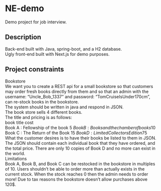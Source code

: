 # NE-demo
Demo project for job interview.

## Description
Back-end built with Java, spring-boot, and a H2 database.\
Ugly front-end built with Next.js for demo purposes.

## Project constraints
Bookstore\
We want you to create a REST api for a small bookstore so that customers may order fresh
books directly from them and so that an admin with the username: “Uncle_Bob_1337” and
password: “TomCruiseIsUnder170cm”, can re-stock books in the bookstore.\
The system should be written in java and respond in JSON.\
The book store sells 4 different books.\
The title and pricing is as follows:\
book title cost\
Book A : Fellowship of the book 5$\
Book B : Books and the chamber of books 10$\
Book C : The Return of the Book 15$\
Book D : Limited Collectors Edition 75$\
What the customer desires is to have their books be listed to them in JSON. The JSON
should contain each individual book that they have ordered, and the total price. There are
only 10 copies of Book D and no more can exist in the world.\
Limitations\
Book A, Book B, and Book C can be restocked in the bookstore in multiples of 10.
Users shouldn’t be able to order more than actually exists in the current stock.
When the stock reaches 0 then the admin needs to order more!
Due to tax reasons the bookstore doesn’t allow purchases above 120$.

